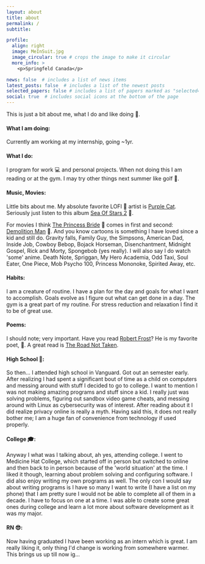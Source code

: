 ```yaml
---
layout: about
title: about
permalink: /
subtitle: 

profile:
  align: right
  image: MeInSuit.jpg
  image_circular: true # crops the image to make it circular
  more_info: >
    <p>Springfeld Canada</p>

news: false  # includes a list of news items
latest_posts: false  # includes a list of the newest posts
selected_papers: false # includes a list of papers marked as "selected={true}"
social: true  # includes social icons at the bottom of the page
---
```


This is just a bit about me, what I do and like doing 🧐.

#### What I am doing:

Currently am working at my internship, going ~1yr. 

#### What I do:

I program for work 💻 and personal projects. When not doing this I am reading or at the gym. I may try other things next summer like golf 💭.

#### Music, Movies:

Little bits about me. My absolute favorite LOFI 🎵 artist is <a href="https://open.spotify.com/artist/73aKnLT4O8G2pBEfdlQzrE?si=xYgIXkTSQGGEYd6KbhMFCg" target="_blank">Purple Cat</a>. Seriously just listen to this album <a href="https://open.spotify.com/album/7A5vVrxjCelpOMceajwqJ2?si=wkWQab_STDGcSuieH21xUg" target="_blank">Sea Of Stars 2</a> 🥺.

For movies I think <a href="https://www.imdb.com/title/tt0093779/?ref_=ext_shr_lnk" target="_blank">The Princess Bride</a> 👑 comes in first and second: <a href="https://www.imdb.com/title/tt0106697/" target="_blank">Demolition Man</a> 🧨. And you know cartoons is something I have loved since a kid and still do. Gravity falls, Family Guy, the Simpsons, American Dad, Inside Job, Cowboy Bebop, Bojack Horseman, Disenchantment, Midnight Gospel, Rick and Morty, Spongebob (yes really). I will also say I do watch 'some' anime. Death Note, Spriggan, My Hero Academia, Odd Taxi, Soul Eater, One Piece, Mob Psycho 100, Princess Mononoke, Spirited Away, etc. 

#### Habits:

I am a creature of routine. I have a plan for the day and goals for what I want to accomplish. Goals evolve as I figure out what can get done in a day. The gym is a great part of my routine. For stress reduction and relaxation I find it to be of great use.

#### Poems:

I should note; very important. Have you read <a href="https://www.poetryfoundation.org/poets/robert-frost" target="_blank">Robert Frost</a>? He is my favorite poet, 🥶. A great read is <a href="https://www.poetryfoundation.org/poems/44272/the-road-not-taken" target="_blank">The Road Not Taken</a>.

#### High School 🏫: 

So then... I attended high school in Vanguard. Got out an semester early. After realizing I had spent a significant bout of time as a child on computers and messing around with stuff I decided to go to college. I want to mention I was not making amazing programs and stuff since a kid. I really just was solving problems, figuring out sandbox video game cheats, and messing around with Linux as cybersecurity was of interest. After reading about it I did realize privacy online is really a myth. Having said this, it does not really bother me; I am a huge fan of convenience from technology if used properly. 

#### College 🎓:

Anyway I what was I talking about, ah yes, attending college. I went to Medicine Hat College, which started off in person but switched to online and then back to in person because of the 'world situation' at the time. I liked it though, learning about problem solving and configuring software. I did also enjoy writing my own programs as well. The only con I would say about writing programs is I have so many I want to write (I have a list on my phone) that I am pretty sure I would not be able to complete all of them in a decade. I have to focus on one at a time. I was able to create some great ones during college and learn a lot more about software development as it was my major. 

#### RN 😎:

Now having graduated I have been working as an intern which is great. I am really liking it, only thing I'd change is working from somewhere warmer.
This brings us up till now ig...